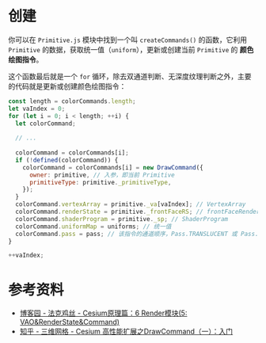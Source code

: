 # 创建

你可以在 `Primitive.js` 模块中找到一个叫 `createCommands()` 的函数，它利用 `Primitive` 的数据，获取统一值（`uniform`），更新或创建当前 `Primitive` 的 **颜色绘图指令**。

这个函数最后就是一个 `for` 循环，除去双通道判断、无深度纹理判断之外，主要的代码就是更新或创建颜色绘图指令：

``` js
const length = colorCommands.length;
let vaIndex = 0;
for (let i = 0; i < length; ++i) {
  let colorCommand;
  
  // ...
  
  colorCommand = colorCommands[i];
  if (!defined(colorCommand)) {
    colorCommand = colorCommands[i] = new DrawCommand({
      owner: primitive, // 入参，即当前 Primitive
      primitiveType: primitive._primitiveType,
    });
  }
  colorCommand.vertexArray = primitive._va[vaIndex]; // VertexArray
  colorCommand.renderState = primitive._frontFaceRS; // frontFaceRenderState
  colorCommand.shaderProgram = primitive._sp; // ShaderProgram
  colorCommand.uniformMap = uniforms; // 统一值
  colorCommand.pass = pass; // 该指令的通道顺序，Pass.TRANSLUCENT 或 Pass.OPAQUE
}

++vaIndex;
```







# 参考资料

- [博客园 - 法克鸡丝 - Cesium原理篇：6 Render模块(5: VAO&RenderState&Command) ](https://www.cnblogs.com/fuckgiser/p/6002210.html)
- [知乎 - 三维网格 - Cesium 高性能扩展之DrawCommand（一）：入门](https://zhuanlan.zhihu.com/p/453880906)